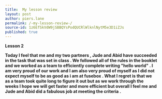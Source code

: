 ```yaml
---
title:  My lesson review 
layout: post
author: piers.lane
permalink: /-my-lesson-review-/
source-id: 1z6EfSkVdW9jSBBQYsPodQUCRlWlknlNytM5e3D1iZJs
published: true
---
```

**Lesson 2**

**Today I feel that me and my two partners , Jude and Abid have succeeded in the task that was set in class . We followed all of the rules in the booklet and we worked as a team to efficiently complete writing "hello world" .  I am very proud of our work and I am also very proud of myself as I did not expect myself to be as good as i am at fusebox . What I regret is that we as a team took quite long to figure it out but as we work through the weeks I hope we will get faster and more efficient but overall I feel me and Jude and Abid did a fabulous job at meeting the criteria .**

